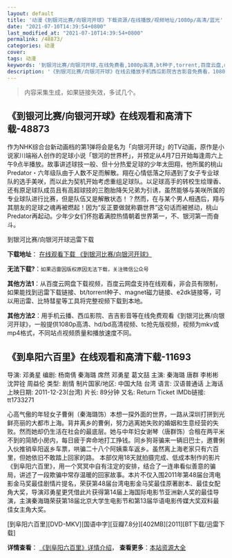 ```yaml
---
layout: default
title: '动漫《到银河比赛/向银河开球》下载资源/在线播放/视频地址/1080p/高清/蓝光'
date: "2021-07-10T14:39:54+0800"
last_modified_at: "2021-07-10T14:39:54+0800"
permalink: /48873/
categories: 动漫
cover:
tags: 动漫
keywords: '到银河比赛/向银河开球,在线免费看,1080p高清,bt种子,torrent,百度云盘,magnet,磁力链,迅雷下载资源'
description: '《到银河比赛/向银河开球》在线云播放手机西瓜影院吉吉影音免费看，1080p高清bd/hd未删减完整版和tc抢先枪版，mkv/mp4格式，附带bt/torrent种子、magnet/磁力链、百度云盘、网盘资源迅雷下载链接'
---
```


>内容采集生成，如果链接失效，多试几个。


## 《到银河比赛/向银河开球》在线观看和高清下载-48873

作为NHK综合台新动画档的第1弹将会是名为「向银河开球」的TV动画，原作是小说家川端裕人创作的足球小说「银河的世界杯」，并预定从4月7日开始每逢周六上午9点半播放。故事讲述球技一般、但十分热爱足球的少年太田翔，他所属的桃山Predator・六年级队由于人数不足而解散。翔在心情低落之际遇到了女子专业球队的选手美咲，而以此为契机开始考虑重组足球队。以足球高手的转校生绘理香、还有原足球队成员且有高超球技的三胞胎降矢兄弟为引诱，虽然能够与美咲所属的专业球队进行比赛，但是队伍又是解散状态！？然而，在与某个男人相遇后，翔与其朋友的足球之魂再被燃起！因为&ldquo;反正要做就称霸世界&rdquo;这句话而被撼动，桃山Predator再起动。少年少女们怀抱着满腔热情朝着世界第一，不、银河第一而奋斗。


到银河比赛/向银河开球迅雷下载

**下载地址**： [在线观看下载 《到银河比赛/向银河开球》](https://www.993dy.com//vod-detail-id-4741.html) 


**无法下载?**：`如果迅雷因版权原因无法下载，关注微信公众号 `

**其他方法1**：从百度云网盘下载视频，百度云网盘支持在线观看，非会员有限制，如果能找到迅雷下载链接、bt/torrent种子、magnet磁力链接、e2dk链接等，可以用迅雷、比特彗星等工具将完整视频下载到本地。

**其他方法2**：用手机云播、西瓜影院、吉吉影音等在线免费观看《到银河比赛/向银河开球》，一般提供1080p高清、hd/bd高清视频、tc抢先版视频，视频为mkv或mp4格式，不同站点视频质量和播放速度不同。


## 《到阜阳六百里》在线观看和高清下载-11693

导演: 邓勇星 编剧: 杨南倩 秦海璐 席然 邓勇星 葛文喆 主演: 秦海璐 唐群 李彬彬 沈羿铨 周益伦 类型: 剧情 制片国家/地区: 中国大陆 台湾 语言: 汉语普通话 上海话 上映日期: 2011-12-23(台湾) 片长: 89分钟 又名: Return Ticket IMDb链接: tt1733271

心高气傲的年轻女子曹俐（秦海璐饰）本想一探外面的世界，一路从深圳打拼到光鲜亮丽的大都市上海。背井离乡的曹俐，努力逃离她失败的婚姻和生意经营的失败。然而她却仍生活在社会的最底层。她与中年妇女谢琴（唐群饰）合租在两平米不到的简陋小房内，每日疲于奔命地打工挣钱。同乡狗哥骗来一辆旧巴士，邀曹俐入伙推销阜阳返乡车票，哄骗二十八个阿姨乘车返乡。虽然离上海老家只有六百里，但她依旧不敢踏上回家的路。 本部仅用18天就拍摄完成、低成本制作的影片《到阜阳六百里》，用一个冥冥中自有注定的安排，结合了一连串看似善意的骗局，讲述了一段欺骗中常存温暖的回家故事。本片不仅入围2011年第48届台湾电影金马奖最佳剧情片提名，荣获第48届台湾电影金马奖最佳原著剧本、最佳女配角大奖，导演邓勇星更凭借此片获得第14届上海国际电影节亚洲新人奖的最佳导演，主演秦海璐荣获第18届北京大学生电影节和第13届华语电影传媒大奖双料最佳女主角大奖。


[到阜阳六百里][DVD-MKV][国语中字][豆瓣7.8分][402MB][2011][BT下载/迅雷下载]

**详情查看**： [《到阜阳六百里》详情介绍](/movie/11693/)， **查看更多**：[本站资源大全](/movie/t/all/)

